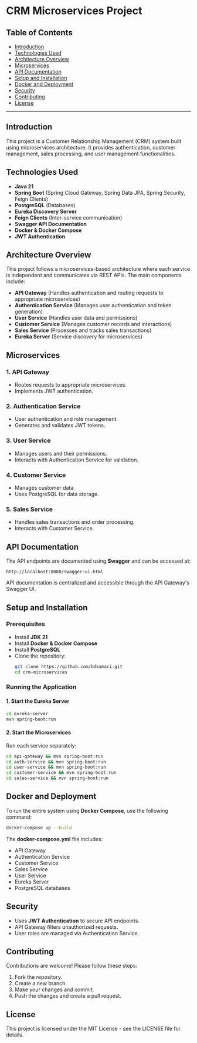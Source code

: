 # CRM Microservices Project

## Table of Contents
- [Introduction](#introduction)
- [Technologies Used](#technologies-used)
- [Architecture Overview](#architecture-overview)
- [Microservices](#microservices)
- [API Documentation](#api-documentation)
- [Setup and Installation](#setup-and-installation)
- [Docker and Deployment](#docker-and-deployment)
- [Security](#security)
- [Contributing](#contributing)
- [License](#license)

---

## Introduction
This project is a Customer Relationship Management (CRM) system built using microservices architecture. It provides authentication, customer management, sales processing, and user management functionalities.

## Technologies Used
- **Java 21**
- **Spring Boot** (Spring Cloud Gateway, Spring Data JPA, Spring Security, Feign Clients)
- **PostgreSQL** (Databases)
- **Eureka Discovery Server**
- **Feign Clients** (Inter-service communication)
- **Swagger API Documentation**
- **Docker & Docker Compose**
- **JWT Authentication**

## Architecture Overview
This project follows a microservices-based architecture where each service is independent and communicates via REST APIs. The main components include:
- **API Gateway** (Handles authentication and routing requests to appropriate microservices)
- **Authentication Service** (Manages user authentication and token generation)
- **User Service** (Handles user data and permissions)
- **Customer Service** (Manages customer records and interactions)
- **Sales Service** (Processes and tracks sales transactions)
- **Eureka Server** (Service discovery for microservices)

## Microservices
### 1. API Gateway
- Routes requests to appropriate microservices.
- Implements JWT authentication.

### 2. Authentication Service
- User authentication and role management.
- Generates and validates JWT tokens.

### 3. User Service
- Manages users and their permissions.
- Interacts with Authentication Service for validation.

### 4. Customer Service
- Manages customer data.
- Uses PostgreSQL for data storage.

### 5. Sales Service
- Handles sales transactions and order processing.
- Interacts with Customer Service.

## API Documentation
The API endpoints are documented using **Swagger** and can be accessed at:
```
http://localhost:8080/swagger-ui.html
```
API documentation is centralized and accessible through the API Gateway's Swagger UI.

## Setup and Installation
### Prerequisites
- Install **JDK 21**
- Install **Docker & Docker Compose**
- Install **PostgreSQL**
- Clone the repository:
  ```sh
  git clone https://github.com/bdkamaci.git
  cd crm-microservices
  ```

### Running the Application
#### 1. Start the Eureka Server
```sh
cd eureka-server
mvn spring-boot:run
```

#### 2. Start the Microservices
Run each service separately:
```sh
cd api-gateway && mvn spring-boot:run
cd auth-service && mvn spring-boot:run
cd user-service && mvn spring-boot:run
cd customer-service && mvn spring-boot:run
cd sales-service && mvn spring-boot:run
```

## Docker and Deployment
To run the entire system using **Docker Compose**, use the following command:
```sh
docker-compose up --build
```
The **docker-compose.yml** file includes:
- API Gateway
- Authentication Service
- Customer Service
- Sales Service
- User Service
- Eureka Server
- PostgreSQL databases

## Security
- Uses **JWT Authentication** to secure API endpoints.
- API Gateway filters unauthorized requests.
- User roles are managed via Authentication Service.

## Contributing
Contributions are welcome! Please follow these steps:
1. Fork the repository.
2. Create a new branch.
3. Make your changes and commit.
4. Push the changes and create a pull request.

## License
This project is licensed under the MIT License - see the LICENSE file for details.

